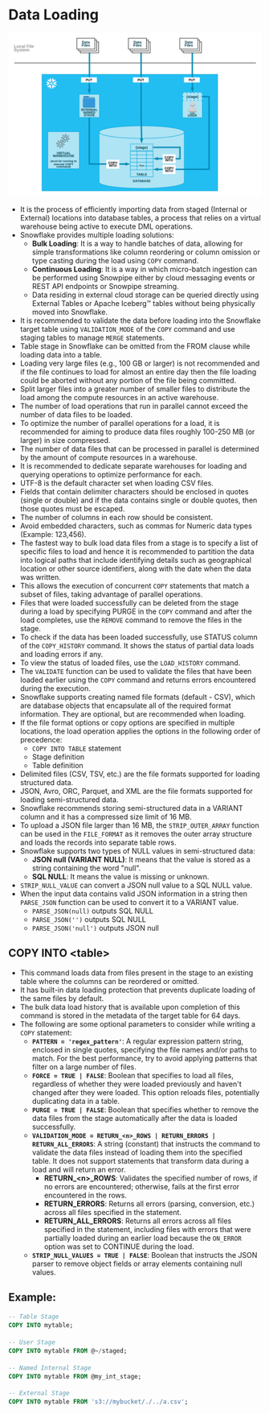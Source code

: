 # Data Loading

![Data Loading](images/dataloading.png)

- It is the process of efficiently importing data from staged (Internal or External) locations into database tables, a process that relies on a virtual warehouse being active to execute DML operations.
- Snowflake provides multiple loading solutions:
  - **Bulk Loading**: It is a way to handle batches of data, allowing for simple transformations like column reordering or column omission or type casting during the load using `COPY` command.
  - **Continuous Loading**: It is a way in which micro-batch ingestion can be performed using Snowpipe either by cloud messaging events or REST API endpoints or Snowpipe streaming.
  - Data residing in external cloud storage can be queried directly using External Tables or Apache Iceberg™ tables without being physically moved into Snowflake.
- It is recommended to validate the data before loading into the Snowflake target table using `VALIDATION_MODE` of the `COPY` command and use staging tables to manage `MERGE` statements.
- Table stage in Snowflake can be omitted from the FROM clause while loading data into a table.
- Loading very large files (e.g., 100 GB or larger) is not recommended and if the file continues to load for almost an entire day then the file loading could be aborted without any portion of the file being committed.
- Split larger files into a greater number of smaller files to distribute the load among the compute resources in an active warehouse.
- The number of load operations that run in parallel cannot exceed the number of data files to be loaded.
- To optimize the number of parallel operations for a load, it is recommended for aiming to produce data files roughly 100-250 MB (or larger) in size compressed.
- The number of data files that can be processed in parallel is determined by the amount of compute resources in a warehouse.
- It is recommended to dedicate separate warehouses for loading and querying operations to optimize performance for each.
- UTF-8 is the default character set when loading CSV files.
- Fields that contain delimiter characters should be enclosed in quotes (single or double) and if the data contains single or double quotes, then those quotes must be escaped.
- The number of columns in each row should be consistent.
- Avoid embedded characters, such as commas for Numeric data types (Example: 123,456).
- The fastest way to bulk load data files from a stage is to specify a list of specific files to load and hence it is recommended to partition the data into logical paths that include identifying details such as geographical location or other source identifiers, along with the date when the data was written.
- This allows the execution of concurrent `COPY` statements that match a subset of files, taking advantage of parallel operations.
- Files that were loaded successfully can be deleted from the stage during a load by specifying PURGE in the `COPY` command and after the load completes, use the `REMOVE` command to remove the files in the stage.
- To check if the data has been loaded successfully, use STATUS column of the `COPY_HISTORY` command. It shows the status of partial data loads and loading errors if any.
- To view the status of loaded files, use the `LOAD_HISTORY` command.
- The `VALIDATE` function can be used to validate the files that have been loaded earlier using the `COPY` command and returns errors encountered during the execution.
- Snowflake supports creating named file formats (default - CSV), which are database objects that encapsulate all of the required format information. They are optional, but are recommended when loading.
- If the file format options or copy options are specified in multiple locations, the load operation applies the options in the following order of precedence:
  - `COPY INTO TABLE` statement
  - Stage definition
  - Table definition
- Delimited files (CSV, TSV, etc.) are the file formats supported for loading structured data.
- JSON, Avro, ORC, Parquet, and XML are the file formats supported for loading semi-structured data.
- Snowflake recommends storing semi-structured data in a VARIANT column and it has a compressed size limit of 16 MB.
- To upload a JSON file larger than 16 MB, the `STRIP_OUTER_ARRAY` function can be used in the `FILE_FORMAT` as it removes the outer array structure and loads the records into separate table rows.
- Snowflake supports two types of NULL values in semi-structured data:
  - **JSON null (VARIANT NULL)**: It means that the value is stored as a string containing the word "null".
  - **SQL NULL**: It means the value is missing or unknown.
- `STRIP_NULL_VALUE` can convert a JSON null value to a SQL NULL value.
- When the input data contains valid JSON information in a string then `PARSE_JSON` function can be used to convert it to a VARIANT value.
  - `PARSE_JSON(null)` outputs SQL NULL
  - `PARSE_JSON('')` outputs SQL NULL
  - `PARSE_JSON('null')` outputs JSON null

## COPY INTO \<table>

- This command loads data from files present in the stage to an existing table where the columns can be reordered or omitted.
- It has built-in data loading protection that prevents duplicate loading of the same files by default.
- The bulk data load history that is available upon completion of this command is stored in the metadata of the target table for 64 days.
- The following are some optional parameters to consider while writing a `COPY` statement:
  - **`PATTERN = 'regex_pattern'`**: A regular expression pattern string, enclosed in single quotes, specifying the file names and/or paths to match. For the best performance, try to avoid applying patterns that filter on a large number of files.
  - **`FORCE = TRUE | FALSE`**: Boolean that specifies to load all files, regardless of whether they were loaded previously and haven't changed after they were loaded. This option reloads files, potentially duplicating data in a table.
  - **`PURGE = TRUE | FALSE`**: Boolean that specifies whether to remove the data files from the stage automatically after the data is loaded successfully.
  - **`VALIDATION_MODE = RETURN_<n>_ROWS | RETURN_ERRORS | RETURN_ALL_ERRORS`**: A string (constant) that instructs the command to validate the data files instead of loading them into the specified table. It does not support statements that transform data during a load and will return an error.
    - **RETURN\_\<n>\_ROWS**: Validates the specified number of rows, if no errors are encountered; otherwise, fails at the first error encountered in the rows.
    - **RETURN_ERRORS**: Returns all errors (parsing, conversion, etc.) across all files specified in the statement.
    - **RETURN_ALL_ERRORS**: Returns all errors across all files specified in the statement, including files with errors that were partially loaded during an earlier load because the `ON_ERROR` option was set to CONTINUE during the load.
  - **`STRIP_NULL_VALUES = TRUE | FALSE`**: Boolean that instructs the JSON parser to remove object fields or array elements containing null values.

## Example:

```SQL
-- Table Stage
COPY INTO mytable;

-- User Stage
COPY INTO mytable FROM @~/staged;

-- Named Internal Stage
COPY INTO mytable FROM @my_int_stage;

-- External Stage
COPY INTO mytable FROM 's3://mybucket/./../a.csv';
```
